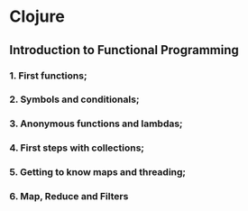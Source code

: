 # Clojure

## Introduction to Functional Programming

### 1. First functions;

### 2. Symbols and conditionals;

### 3. Anonymous functions and lambdas;

### 4. First steps with collections;

### 5. Getting to know maps and threading;

### 6. Map, Reduce and Filters

